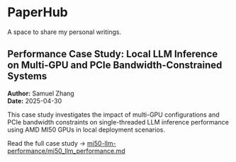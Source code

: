 # PaperHub
A space to share my personal writings.

## Performance Case Study: Local LLM Inference on Multi-GPU and PCIe Bandwidth-Constrained Systems
**Author:** Samuel Zhang  
**Date:** 2025-04-30  

This case study investigates the impact of multi-GPU configurations and PCIe bandwidth constraints on single-threaded LLM inference performance using AMD MI50 GPUs in local deployment scenarios.

Read the full case study → [mi50-llm-performance/mi50_llm_performance.md](mi50-llm-performance/mi50_llm_performance.md)
